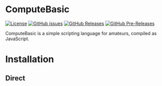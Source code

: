 # ComputeBasic

[![License](https://img.shields.io/github/license/mashape/apistatus.svg)](https://github.com/litert/http/blob/master/LICENSE)
[![GitHub issues](https://img.shields.io/github/issues/yunbookf/ComputeBasic.svg)](https://github.com/yunbookf/ComputeBasic/issues)
[![GitHub Releases](https://img.shields.io/github/release/yunbookf/ComputeBasic.svg)](https://github.com/yunbookf/ComputeBasic/releases "Stable Release")
[![GitHub Pre-Releases](https://img.shields.io/github/release/yunbookf/ComputeBasic/all.svg)](https://github.com/yunbookf/ComputeBasic/releases "Pre-Release")

ComputeBasic is a simple scripting language for amateurs, compiled as JavaScript.

# Installation

## Direct <script> Include

Simply download and include with a script tag. ComputeBasic will be registered as a global variable.

> Don’t use the minified version during development. You will miss out on all the nice warnings for common mistakes!

```html
<!-- Development Version -->
<script src="cb.js"></script>
<!-- Production Version -->
<script src="cb.min.js"></script>
```

### CDN

Recommended: https://cdn.jsdelivr.net/npm/computebasic, which will reflect the latest version as soon as it is published to npm. You can also browse the source of the npm package at https://cdn.jsdelivr.net/npm/computebasic/.

Also available on [unpkg](https://unpkg.com/computebasic).

## NPM

In the Node.js environment, you can install directly using NPM:

```sh
$ npm i computebasic --save
```

Or install the developing (unstable) version for newest features:

```sh
$ npm i computebasic@dev --save
```

## License

This library is published under [Apache-2.0](./LICENSE) license.